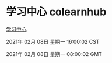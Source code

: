 # 学习中心 colearnhub
[学习中心](http://59.174.27.167:56308/colearnhub/)

2021年 02月 08日 星期一 16:00:02 CST

2021年 02月 08日 星期一 08:00:02 GMT

